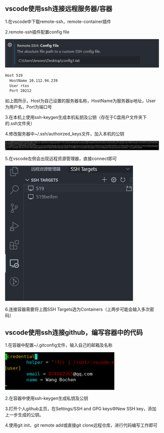 ﻿## vscode使用ssh连接远程服务器/容器

1.在vscode中下载remote-ssh，remote-container插件

2.remote-ssh插件配置config file

![](images/image-20220330121938718.png)

```bash
Host 519
  HostName 10.112.94.239
  User rtos
  Port 20212
```

如上图所示，Host为自己设置的服务器名称，HostName为服务器ip地址，User为用户名，Port为端口号

3.在本机上使用ssh-keygen生成本机私钥及公钥（存在于C盘用户文件夹下的.ssh文件夹）

4.修改服务器中~/.ssh/authoirzed_keys文件，加入本机的公钥

![](images/image-20220330123434747.png)

5.在vscode左侧会出现远程资源管理器，直接connect即可

![](images/image-20220330123734547.png)

6.连接容器需要将上图SSH Targets选为Containers（上两步可能会输入多次密码）

## vscode使用ssh连接github，编写容器中的代码

1.在容器中配置~/.gitconfig文件，输入自己的邮箱及名称

![](images/image-20220330124517742.png)

2.在容器中使用ssh-keygen生成私钥及公钥

3.打开个人github主页，在Settings/SSH and GPG keys中New SSH key，添加上一步生成的公钥。

4.使用git init、git remote add或直接git clone远程仓库，进行代码编写工作即可

